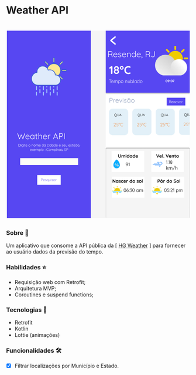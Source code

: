 # Weather API

<h1 align="center">
   <img src="./assets/Tempo.png" width="500px;" alt=""/>
  </h1>
  
### Sobre :book: 
 Um aplicativo que consome a API pública  da [ [HG Weather](https://console.hgbrasil.com/documentation/weather) ] para fornecer ao usuário dados da previsão do tempo.
 
### Habilidades :star:
- Requisição web com Retrofit;
- Arquitetura MVP;
- Coroutines e suspend functions;

### Tecnologias :rocket:

 - Retrofit
 - Kotlin
 - Lottie (animações)
 
### Funcionalidades 🛠

- [x] Filtrar localizações por Município e Estado.
